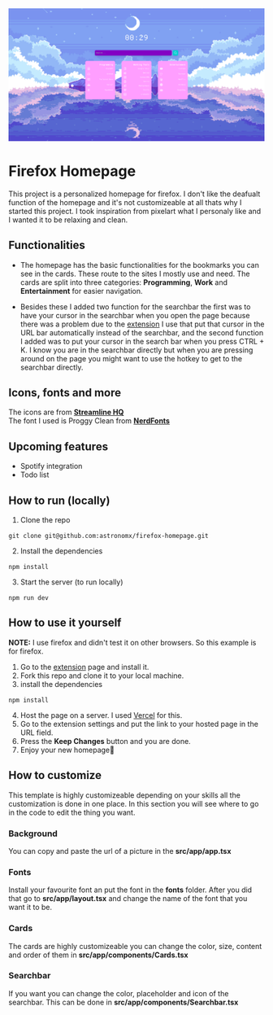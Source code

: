 <img src="./public/images/firefox-homepage-header.png">

# Firefox Homepage
This project is a personalized homepage for firefox. I don't like the deafualt function of the homepage and it's not customizeable at 
all thats why I started this project. I took inspiration from pixelart what I personaly like and I wanted it to be relaxing and clean.

## Functionalities
* The homepage has the basic functionalities for the bookmarks you can see in the cards. These route to the sites I mostly use and need.
The cards are split into three categories: **Programming**, **Work** and **Entertainment** for easier navigation.

* Besides these I added two function for the searchbar the first was to have your cursor in the searchbar when you open the page because there
was a problem due to the [extension]('https://addons.mozilla.org/en-US/firefox/addon/new-tab-override/') I use that put that cursor in the URL bar automatically instead of the searchbar, and the second function I added
was to put your cursor in the search bar when you press CTRL + K. I know you are in the searchbar directly but when you are pressing around on the page
you might want to use the hotkey to get to the searchbar directly.

## Icons, fonts and more
The icons are from **[Streamline HQ]('https://www.streamlinehq.com/icons/pixel')**
<br />
The font I used is Proggy Clean from **[NerdFonts]('https://www.nerdfonts.com/font-downloads')**

## Upcoming features
* Spotify integration
* Todo list

## How to run (locally)
1. Clone the repo
```
git clone git@github.com:astronomx/firefox-homepage.git
```

2. Install the dependencies
```
npm install
```

3. Start the server (to run locally)
```
npm run dev
```

## How to use it yourself
**NOTE:** I use firefox and didn't test it on other browsers. So this example is for firefox.
1. Go to the [extension]('https://addons.mozilla.org/en-US/firefox/addon/new-tab-override/') page and install it.
2. Fork this repo and clone it to your local machine.
3. install the dependencies
```
npm install
```
4. Host the page on a server. I used [Vercel]('https://vercel.com/') for this.
5. Go to the extension settings and put the link to your hosted page in the URL field.
6. Press the **Keep Changes** button and you are done.
7. Enjoy your new homepage🥳 

## How to customize
This template is highly customizeable depending on your skills
all the customization is done in one place. In this section you will
see where to go in the code to edit the thing you want.

### Background
You can copy and paste the url of a picture in the
**src/app/app.tsx**

### Fonts
Install your favourite font an put the font in the **fonts** folder.
After you did that go to **src/app/layout.tsx** and change the name of the
font that you want it to be.

### Cards
The cards are highly customizeable you can change the color,
size, content and order of them in **src/app/components/Cards.tsx**

### Searchbar
If you want you can change the color, placeholder and icon of
the searchbar. This can be done in **src/app/components/Searchbar.tsx**
